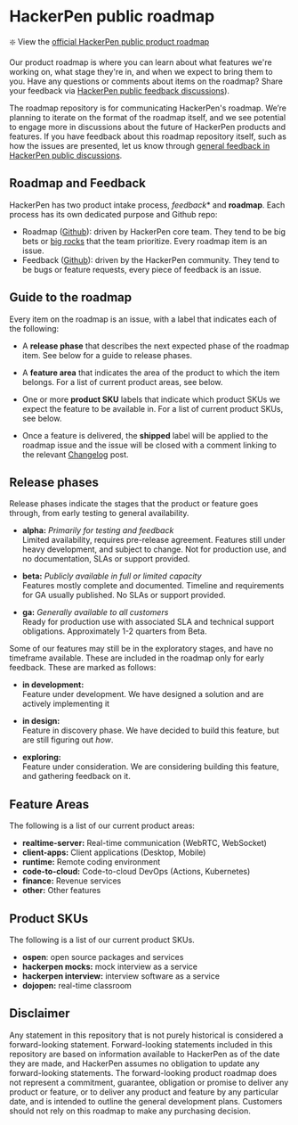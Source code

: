 # HackerPen public roadmap

:sparkle: View the [official HackerPen public product roadmap](https://github.com/orgs/hackerpen/projects/1)

Our product roadmap is where you can learn about what features we're working on, what stage they're in, and when we expect to bring them to you. Have any questions or comments about items on the roadmap? Share your feedback via [HackerPen public feedback discussions](https://github.com/HackerPen/roadmap/discussions)).

The roadmap repository is for communicating HackerPen's roadmap. We’re planning to iterate on the format of the roadmap itself, and we see potential to engage more in discussions about the future of HackerPen products and features. If you have feedback about this roadmap repository itself, such as how the issues are presented, let us know through [general feedback in HackerPen public discussions](https://github.com/HackerPen/roadmap/discussions/new?category=general).

## Roadmap and Feedback

HackerPen has two product intake process, *feedback** and **roadmap**. Each process has its own dedicated purpose and Github repo:

- Roadmap ([Github](https://github.com/HackerPen/roadmap)): driven by HackerPen core team. They tend to be big bets or [big rocks](https://resources.franklincovey.com/the-8th-habit/big-rocks-stephen-r-covey) that the team prioritize. Every roadmap item is an issue.
- Feedback ([Github](https://github.com/HackerPen/feedback)): driven by the HackerPen community. They tend to be bugs or feature requests, every piece of feedback is an issue.


## Guide to the roadmap

Every item on the roadmap is an issue, with a label that indicates each of the following:

- A **release phase** that describes the next expected phase of the roadmap item. See below for a guide to release phases.

- A **feature area** that indicates the area of the product to which the item belongs. For a list of current product areas, see below.

- One or more **product SKU** labels that indicate which product SKUs we expect the feature to be available in. For a list of current product SKUs, see below.

- Once a feature is delivered, the **shipped** label will be applied to the roadmap issue and the issue will be closed with a comment linking to the relevant [Changelog](https://hackerpen.medium.com/) post.

## Release phases

Release phases indicate the stages that the product or feature goes through, from early testing to general availability.

- **alpha:** *Primarily for testing and feedback*\
Limited availability, requires pre-release agreement. Features still under heavy development, and subject to change. Not for production use, and no documentation, SLAs or support provided.

- **beta:** *Publicly available in full or limited capacity*\
Features mostly complete and documented. Timeline and requirements for GA usually published. No SLAs or support provided.

- **ga:** *Generally available to all customers*\
Ready for production use with associated SLA and technical support obligations. Approximately 1-2 quarters from Beta.

Some of our features may still be in the exploratory stages, and have no timeframe available. These are included in the roadmap only for early feedback. These are marked as follows:

- **in development:**\
Feature under development. We have designed a solution and are actively implementing it

- **in design:**\
Feature in discovery phase. We have decided to build this feature, but are still figuring out _how_.

- **exploring:**\
Feature under consideration. We are considering building this feature, and gathering feedback on it.


## Feature Areas

The following is a list of our current product areas:

- **realtime-server:** Real-time communication (WebRTC, WebSocket)
- **client-apps:** Client applications (Desktop, Mobile)
- **runtime:** Remote coding environment
- **code-to-cloud:** Code-to-cloud DevOps (Actions, Kubernetes)
- **finance:** Revenue services
- **other:** Other features

## Product SKUs

The following is a list of our current product SKUs.

- **ospen**: open source packages and services
- **hackerpen mocks:** mock interview as a service
- **hackerpen interview:** interview software as a service
- **dojopen:** real-time classroom


## Disclaimer

Any statement in this repository that is not purely historical is considered a forward-looking statement. Forward-looking statements included in this repository are based on information available to HackerPen as of the date they are made, and HackerPen assumes no obligation to update any forward-looking statements. The forward-looking product roadmap does not represent a commitment, guarantee, obligation or promise to deliver any product or feature, or to deliver any product and feature by any particular date, and is intended to outline the general development plans. Customers should not rely on this roadmap to make any purchasing decision.
